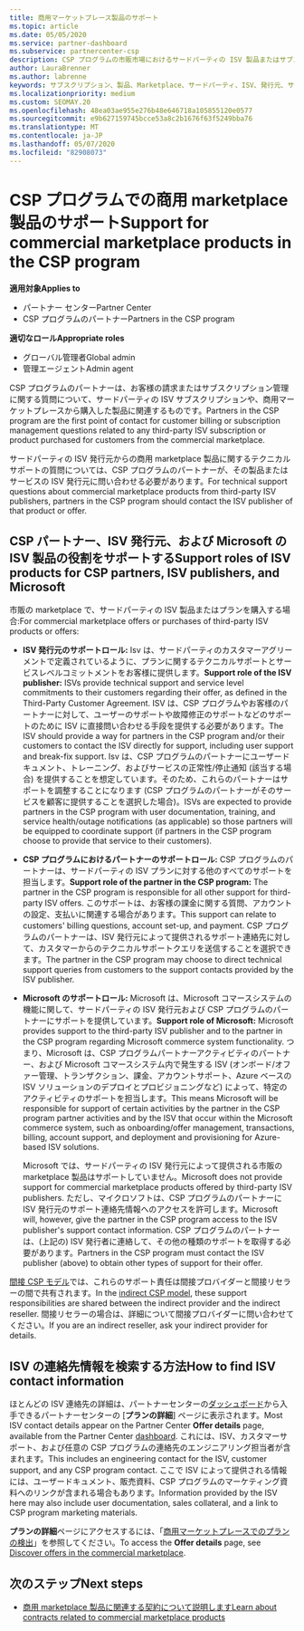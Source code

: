 ```yaml
---
title: 商用マーケットプレース製品のサポート
ms.topic: article
ms.date: 05/05/2020
ms.service: partner-dashboard
ms.subservice: partnercenter-csp
description: CSP プログラムの市販市場におけるサードパーティの ISV 製品またはサブスクリプションのサポートについて説明します。
author: LauraBrenner
ms.author: labrenne
keywords: サブスクリプション、製品、Marketplace、サードパーティ、ISV、発行元、サポート、CSP
ms.localizationpriority: medium
ms.custom: SEOMAY.20
ms.openlocfilehash: 48ea03ae955e276b48e646718a105855120e0577
ms.sourcegitcommit: e9b627159745bcce53a8c2b1676f63f5249bba76
ms.translationtype: MT
ms.contentlocale: ja-JP
ms.lasthandoff: 05/07/2020
ms.locfileid: "82908073"
---
```

# <a name="support-for-commercial-marketplace-products-in-the-csp-program"></a><span data-ttu-id="957cb-104">CSP プログラムでの商用 marketplace 製品のサポート</span><span class="sxs-lookup"><span data-stu-id="957cb-104">Support for commercial marketplace products in the CSP program</span></span>

<span data-ttu-id="957cb-105">**適用対象**</span><span class="sxs-lookup"><span data-stu-id="957cb-105">**Applies to**</span></span>

- <span data-ttu-id="957cb-106">パートナー センター</span><span class="sxs-lookup"><span data-stu-id="957cb-106">Partner Center</span></span>
- <span data-ttu-id="957cb-107">CSP プログラムのパートナー</span><span class="sxs-lookup"><span data-stu-id="957cb-107">Partners in the CSP program</span></span>

<span data-ttu-id="957cb-108">**適切なロール**</span><span class="sxs-lookup"><span data-stu-id="957cb-108">**Appropriate roles**</span></span>

- <span data-ttu-id="957cb-109">グローバル管理者</span><span class="sxs-lookup"><span data-stu-id="957cb-109">Global admin</span></span>
- <span data-ttu-id="957cb-110">管理エージェント</span><span class="sxs-lookup"><span data-stu-id="957cb-110">Admin agent</span></span>

<span data-ttu-id="957cb-111">CSP プログラムのパートナーは、お客様の請求またはサブスクリプション管理に関する質問について、サードパーティの ISV サブスクリプションや、商用マーケットプレースから購入した製品に関連するものです。</span><span class="sxs-lookup"><span data-stu-id="957cb-111">Partners in the CSP program are the first point of contact for customer billing or subscription management questions related to any third-party ISV subscription or product purchased for customers from the commercial marketplace.</span></span>

<span data-ttu-id="957cb-112">サードパーティの ISV 発行元からの商用 marketplace 製品に関するテクニカルサポートの質問については、CSP プログラムのパートナーが、その製品またはサービスの ISV 発行元に問い合わせる必要があります。</span><span class="sxs-lookup"><span data-stu-id="957cb-112">For technical support questions about commercial marketplace products from third-party ISV publishers, partners in the CSP program should contact the ISV publisher of that product or offer.</span></span>

## <a name="support-roles-of-isv-products-for-csp-partners-isv-publishers-and-microsoft"></a><span data-ttu-id="957cb-113">CSP パートナー、ISV 発行元、および Microsoft の ISV 製品の役割をサポートする</span><span class="sxs-lookup"><span data-stu-id="957cb-113">Support roles of ISV products for CSP partners, ISV publishers, and Microsoft</span></span>

<span data-ttu-id="957cb-114">市販の marketplace で、サードパーティの ISV 製品またはプランを購入する場合:</span><span class="sxs-lookup"><span data-stu-id="957cb-114">For commercial marketplace offers or purchases of third-party ISV products or offers:</span></span>

- <span data-ttu-id="957cb-115">**ISV 発行元のサポートロール:** Isv は、サードパーティのカスタマーアグリーメントで定義されているように、プランに関するテクニカルサポートとサービスレベルコミットメントをお客様に提供します。</span><span class="sxs-lookup"><span data-stu-id="957cb-115">**Support role of the ISV publisher:** ISVs provide technical support and service level commitments to their customers regarding their offer, as defined in the Third-Party Customer Agreement.</span></span> <span data-ttu-id="957cb-116">ISV は、CSP プログラムやお客様のパートナーに対して、ユーザーのサポートや故障修正のサポートなどのサポートのために ISV に直接問い合わせる手段を提供する必要があります。</span><span class="sxs-lookup"><span data-stu-id="957cb-116">The ISV should provide a way for partners in the CSP program and/or their customers to contact the ISV directly for support, including user support and break-fix support.</span></span> <span data-ttu-id="957cb-117">Isv は、CSP プログラムのパートナーにユーザードキュメント、トレーニング、およびサービスの正常性/停止通知 (該当する場合) を提供することを想定しています。そのため、これらのパートナーはサポートを調整することになります (CSP プログラムのパートナーがそのサービスを顧客に提供することを選択した場合)。</span><span class="sxs-lookup"><span data-stu-id="957cb-117">ISVs are expected to provide partners in the CSP program with user documentation, training, and service health/outage notifications (as applicable) so those partners will be equipped to coordinate support (if partners in the CSP program choose to provide that service to their customers).</span></span>

- <span data-ttu-id="957cb-118">**CSP プログラムにおけるパートナーのサポートロール:** CSP プログラムのパートナーは、サードパーティの ISV プランに対する他のすべてのサポートを担当します。</span><span class="sxs-lookup"><span data-stu-id="957cb-118">**Support role of the partner in the CSP program:** The partner in the CSP program is responsible for all other support for third-party ISV offers.</span></span> <span data-ttu-id="957cb-119">このサポートは、お客様の課金に関する質問、アカウントの設定、支払いに関連する場合があります。</span><span class="sxs-lookup"><span data-stu-id="957cb-119">This support can relate to customers' billing questions, account set-up, and payment.</span></span> <span data-ttu-id="957cb-120">CSP プログラムのパートナーは、ISV 発行元によって提供されるサポート連絡先に対して、カスタマーからのテクニカルサポートクエリを送信することを選択できます。</span><span class="sxs-lookup"><span data-stu-id="957cb-120">The partner in the CSP program may choose to direct technical support queries from customers to the support contacts provided by the ISV publisher.</span></span>

- <span data-ttu-id="957cb-121">**Microsoft のサポートロール:** Microsoft は、Microsoft コマースシステムの機能に関して、サードパーティの ISV 発行元および CSP プログラムのパートナーにサポートを提供しています。</span><span class="sxs-lookup"><span data-stu-id="957cb-121">**Support role of Microsoft:** Microsoft provides support to the third-party ISV publisher and to the partner in the CSP program regarding Microsoft commerce system functionality.</span></span> <span data-ttu-id="957cb-122">つまり、Microsoft は、CSP プログラムパートナーアクティビティのパートナー、および Microsoft コマースシステム内で発生する ISV (オンボード/オファー管理、トランザクション、課金、アカウントサポート、Azure ベースの ISV ソリューションのデプロイとプロビジョニングなど) によって、特定のアクティビティのサポートを担当します。</span><span class="sxs-lookup"><span data-stu-id="957cb-122">This means Microsoft will be responsible for support of certain activities by the partner in the CSP program partner activities and by the ISV that occur within the Microsoft commerce system, such as onboarding/offer management, transactions, billing, account support, and deployment and provisioning for Azure-based ISV solutions.</span></span>

    <span data-ttu-id="957cb-123">Microsoft では、サードパーティの ISV 発行元によって提供される市販の marketplace 製品はサポートしていません。</span><span class="sxs-lookup"><span data-stu-id="957cb-123">Microsoft does not provide support for commercial marketplace products offered by third-party ISV publishers.</span></span> <span data-ttu-id="957cb-124">ただし、マイクロソフトは、CSP プログラムのパートナーに ISV 発行元のサポート連絡先情報へのアクセスを許可します。</span><span class="sxs-lookup"><span data-stu-id="957cb-124">Microsoft will, however, give the partner in the  CSP program access to the ISV publisher's support contact information.</span></span> <span data-ttu-id="957cb-125">CSP プログラムのパートナーは、(上記の) ISV 発行者に連絡して、その他の種類のサポートを取得する必要があります。</span><span class="sxs-lookup"><span data-stu-id="957cb-125">Partners in the CSP program must contact the ISV publisher (above) to obtain other types of support for their offer.</span></span>

<span data-ttu-id="957cb-126">[間接 CSP モデル](csp-overview.md#indirect-model)では、これらのサポート責任は間接プロバイダーと間接リセラーの間で共有されます。</span><span class="sxs-lookup"><span data-stu-id="957cb-126">In the [indirect CSP model](csp-overview.md#indirect-model), these support responsibilities are shared between the indirect provider and the indirect reseller.</span></span> <span data-ttu-id="957cb-127">間接リセラーの場合は、詳細について間接プロバイダーに問い合わせてください。</span><span class="sxs-lookup"><span data-stu-id="957cb-127">If you are an indirect reseller, ask your indirect provider for details.</span></span>

## <a name="how-to-find-isv-contact-information"></a><span data-ttu-id="957cb-128">ISV の連絡先情報を検索する方法</span><span class="sxs-lookup"><span data-stu-id="957cb-128">How to find ISV contact information</span></span>

<span data-ttu-id="957cb-129">ほとんどの ISV 連絡先の詳細は、パートナーセンターの[ダッシュボード](https://partner.microsoft.com/dashboard)から入手できるパートナーセンターの [**プランの詳細**] ページに表示されます。</span><span class="sxs-lookup"><span data-stu-id="957cb-129">Most ISV contact details appear on the Partner Center **Offer details** page, available from the Partner Center [dashboard](https://partner.microsoft.com/dashboard).</span></span> <span data-ttu-id="957cb-130">これには、ISV、カスタマーサポート、および任意の CSP プログラムの連絡先のエンジニアリング担当者が含まれます。</span><span class="sxs-lookup"><span data-stu-id="957cb-130">This includes an engineering contact for the ISV, customer support, and any CSP program contact.</span></span> <span data-ttu-id="957cb-131">ここで ISV によって提供される情報には、ユーザードキュメント、販売資料、CSP プログラムのマーケティング資料へのリンクが含まれる場合もあります。</span><span class="sxs-lookup"><span data-stu-id="957cb-131">Information provided by the ISV here may also include user documentation, sales collateral, and a link to CSP program marketing materials.</span></span>

<span data-ttu-id="957cb-132">**プランの詳細**ページにアクセスするには、「[商用マーケットプレースでのプランの検出](csp-commercial-marketplace-discover.md#view-marketplace-offers-in-partner-center)」を参照してください。</span><span class="sxs-lookup"><span data-stu-id="957cb-132">To access the **Offer details** page, see [Discover offers in the commercial marketplace](csp-commercial-marketplace-discover.md#view-marketplace-offers-in-partner-center).</span></span>

## <a name="next-steps"></a><span data-ttu-id="957cb-133">次のステップ</span><span class="sxs-lookup"><span data-stu-id="957cb-133">Next steps</span></span>

- [<span data-ttu-id="957cb-134">商用 marketplace 製品に関連する契約について説明します</span><span class="sxs-lookup"><span data-stu-id="957cb-134">Learn about contracts related to commercial marketplace products</span></span>](csp-commercial-marketplace-contracting.md)
